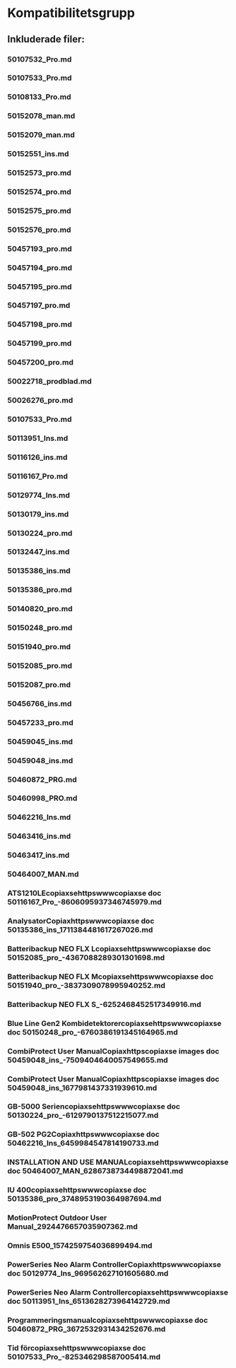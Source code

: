 # Kompatibilitetsgrupp

## Inkluderade filer:


### 50107532_Pro.md

### 50107533_Pro.md

### 50108133_Pro.md

### 50152078_man.md

### 50152079_man.md

### 50152551_ins.md

### 50152573_pro.md

### 50152574_pro.md

### 50152575_pro.md

### 50152576_pro.md

### 50457193_pro.md

### 50457194_pro.md

### 50457195_pro.md

### 50457197_pro.md

### 50457198_pro.md

### 50457199_pro.md

### 50457200_pro.md

### 50022718_prodblad.md

### 50026276_pro.md

### 50107533_Pro.md

### 50113951_Ins.md

### 50116126_ins.md

### 50116167_Pro.md

### 50129774_Ins.md

### 50130179_ins.md

### 50130224_pro.md

### 50132447_ins.md

### 50135386_ins.md

### 50135386_pro.md

### 50140820_pro.md

### 50150248_pro.md

### 50151940_pro.md

### 50152085_pro.md

### 50152087_pro.md

### 50456766_ins.md

### 50457233_pro.md

### 50459045_ins.md

### 50459048_ins.md

### 50460872_PRG.md

### 50460998_PRO.md

### 50462216_Ins.md

### 50463416_ins.md

### 50463417_ins.md

### 50464007_MAN.md

### ATS1210LEcopiaxsehttpswwwcopiaxse  doc  50116167_Pro_-8606095937346745979.md

### AnalysatorCopiaxhttpswwwcopiaxse  doc  50135386_ins_1711384481617267026.md

### Batteribackup NEO FLX Lcopiaxsehttpswwwcopiaxse  doc  50152085_pro_-4367088289301301698.md

### Batteribackup NEO FLX Mcopiaxsehttpswwwcopiaxse  doc  50151940_pro_-3837309078995940252.md

### Batteribackup NEO FLX S_-6252468452517349916.md

### Blue Line Gen2 Kombidetektorercopiaxsehttpswwwcopiaxse  doc  50150248_pro_-6760386191345164965.md

### CombiProtect User ManualCopiaxhttpscopiaxse  images  doc  50459048_ins_-7509404640057549655.md

### CombiProtect User ManualCopiaxhttpscopiaxse  images  doc  50459048_ins_1677981437331939610.md

### GB-5000 Seriencopiaxsehttpswwwcopiaxse  doc  50130224_pro_-6129790137512215077.md

### GB-502 PG2Copiaxhttpswwwcopiaxse  doc  50462216_Ins_6459984547814190733.md

### INSTALLATION AND USE MANUALcopiaxsehttpswwwcopiaxse  doc  50464007_MAN_6286738734498872041.md

### IU 400copiaxsehttpswwwcopiaxse  doc  50135386_pro_3748953190364987694.md

### MotionProtect Outdoor User Manual_2924476657035907362.md

### Omnis E500_1574259754036899494.md

### PowerSeries Neo Alarm ControllerCopiaxhttpswwwcopiaxse  doc  50129774_Ins_969562627101605680.md

### PowerSeries Neo Alarm Controllercopiaxsehttpswwwcopiaxse  doc  50113951_Ins_6513628273964142729.md

### Programmeringsmanualcopiaxsehttpswwwcopiaxse  doc  50460872_PRG_3672532931434252676.md

### Tid förcopiaxsehttpswwwcopiaxse  doc  50107533_Pro_-825346298587005414.md